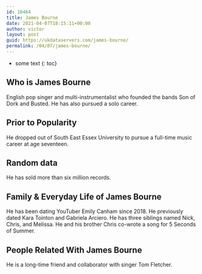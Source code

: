```yaml
---
id: 16464
title: James Bourne
date: 2021-04-07T18:15:11+00:00
author: victor
layout: post
guid: https://ukdataservers.com/james-bourne/
permalink: /04/07/james-bourne/
---
```


* some text
{: toc}


## Who is James Bourne



English pop singer and multi-instrumentalist who founded the bands Son of Dork and Busted. He has also pursued a solo career.

                
                
                
## Prior to Popularity



He dropped out of South East Essex University to pursue a full-time music career at age seventeen.

                
                
                
## Random data



He has sold more than six million records.

                
                
                
## Family & Everyday Life of James Bourne



He has been dating YouTuber Emily Canham since 2018. He previously dated Kara Tointon and Gabriela Arciero. He has three siblings named Nick, Chris, and Melissa. He and his brother Chris co-wrote a song for 5 Seconds of Summer.

                
                
                
## People Related With James Bourne



He is a long-time friend and collaborator with singer Tom Fletcher.

                
              
            
          
          
          